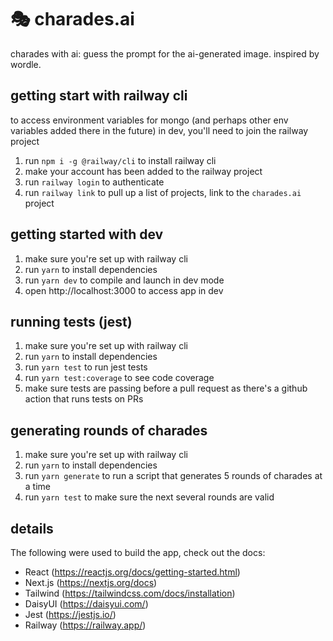 # 🎭 charades.ai

charades with ai: guess the prompt for the ai-generated image. inspired by wordle.

## getting start with railway cli

to access environment variables for mongo (and perhaps other env variables added there in the future) in dev, you'll need to join the railway project

1. run `npm i -g @railway/cli` to install railway cli
2. make your account has been added to the railway project
3. run `railway login` to authenticate
4. run `railway link` to pull up a list of projects, link to the `charades.ai` project

## getting started with dev

1. make sure you're set up with railway cli
2. run `yarn` to install dependencies
3. run `yarn dev` to compile and launch in dev mode
4. open http://localhost:3000 to access app in dev

## running tests (jest)

1. make sure you're set up with railway cli
2. run `yarn` to install dependencies
3. run `yarn test` to run jest tests
4. run `yarn test:coverage` to see code coverage
5. make sure tests are passing before a pull request as there's a github action that runs tests on PRs

## generating rounds of charades

1. make sure you're set up with railway cli
2. run `yarn` to install dependencies
3. run `yarn generate` to run a script that generates 5 rounds of charades at a time
4. run `yarn test` to make sure the next several rounds are valid

## details

The following were used to build the app, check out the docs:

- React (https://reactjs.org/docs/getting-started.html)
- Next.js (https://nextjs.org/docs)
- Tailwind (https://tailwindcss.com/docs/installation)
- DaisyUI (https://daisyui.com/)
- Jest (https://jestjs.io/)
- Railway (https://railway.app/)
